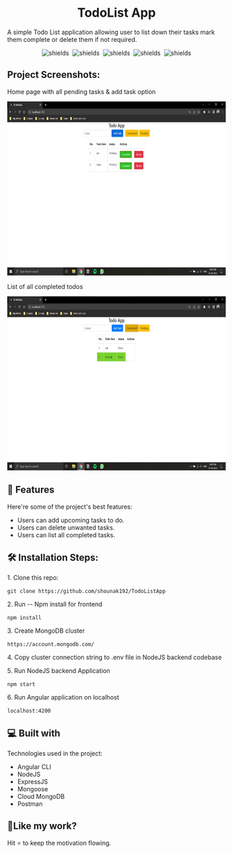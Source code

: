 <h1 align="center" id="title">TodoList App</h1>

<p id="description">A simple Todo List application allowing user to list down their tasks mark them complete or delete them if not required.</p>

<p align="center"><img src="https://img.shields.io/badge/Angular-12.2.1-red" alt="shields">&nbsp;&nbsp;<img src="https://img.shields.io/badge/Spring%20Boot-4.7.0-brightgreen" alt="shields">&nbsp;&nbsp;<img src="https://img.shields.io/badge/Node-14.16.1-green" alt="shields">&nbsp;&nbsp;<img src="https://img.shields.io/badge/npm-16.14.2-critical" alt="shields">&nbsp;&nbsp;<img src="https://img.shields.io/badge/mongoose-6.2.8-success" alt="shields"></p>

<h2>Project Screenshots:</h2>

<p>Home page with all pending tasks & add task option</p>
<img src="https://github.com/shounak192/TodoListApp/blob/main/screenshots/1.png" alt="project-screenshot" width="800" height="400/">

<p>List of all completed todos</p>
<img src="https://github.com/shounak192/TodoListApp/blob/main/screenshots/2.png" alt="project-screenshot" width="800" height="400/">


 
<h2>🧐 Features</h2>

Here're some of the project's best features:

*   Users can add upcoming tasks to do.
*   Users can delete unwanted tasks.
*   Users can list all completed tasks.

<h2>🛠️ Installation Steps:</h2>

<p>1. Clone this repo:</p>

```
git clone https://github.com/shounak192/TodoListApp
```

<p>2. Run -- Npm install for frontend</p>

```
npm install
```

<p>3. Create MongoDB cluster</p>

```
https://account.mongodb.com/
```

<p>4. Copy cluster connection string to .env file in NodeJS backend codebase</p>

<p>5. Run NodeJS backend Application</p>

```
npm start
```

<p>6. Run Angular application on localhost</p>

```
localhost:4200
```



  
  
<h2>💻 Built with</h2>

Technologies used in the project:

*   Angular CLI
*   NodeJS
*   ExpressJS
*   Mongoose
*   Cloud MongoDB
*   Postman



<h2>💖Like my work?</h2>

Hit ⭐ to keep the motivation flowing.
